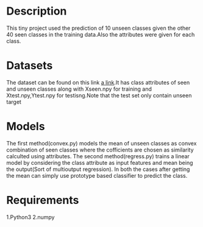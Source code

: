 # Description
This tiny project used the prediction of 10 unseen classes given the other 40 seen classes in the training data.Also the attributes were given for each class.
# Datasets
The dataset can be found on this link [a link](https://drive.google.com/open?id=1AgQP9WL1SuxJOa3Jkab-JohYLLFZO32g).It has class attributes of seen and unseen classes along with Xseen.npy for training and Xtest.npy,Ytest.npy for testisng.Note that the test set only contain unseen target
# Models
The first method(convex.py) models the mean of unseen classes as convex combination of seen classes where the cofficients are chosen as similarity calculted using attributes.
The second method(regress.py) trains a linear model by considering the class attribute as input features and mean being the output(Sort of multioutput regression).
In both the cases after getting the mean can simply use prototype based classifier to predict the class.
# Requirements
1.Python3
2.numpy
